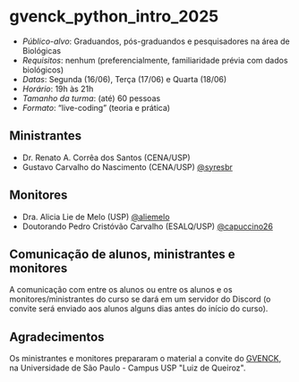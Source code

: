 # gvenck_python_intro_2025

* *Público-alvo*: Graduandos, pós-graduandos e pesquisadores na área de Biológicas
* *Requisitos*: nenhum (preferencialmente, familiaridade prévia com dados biológicos)
* *Datas*: Segunda (16/06), Terça (17/06) e Quarta (18/06)
* *Horário*: 19h às 21h
* *Tamanho da turma*: (até) 60 pessoas
* *Formato*: “live-coding” (teoria e prática)

## Ministrantes
* Dr. Renato A. Corrêa dos Santos (CENA/USP) 
* Gustavo Carvalho do Nascimento (CENA/USP) [@syresbr](https://github.com/syresbr)

## Monitores
* Dra. Alicia Lie de Melo (USP) [@aliemelo](https://github.com/aliemelo)
* Doutorando Pedro Cristóvão Carvalho (ESALQ/USP) [@capuccino26](https://github.com/capuccino26)

## Comunicação de alunos, ministrantes e monitores

A comunicação com entre os alunos ou entre os alunos e os monitores/ministrantes do curso se dará em um servidor do Discord (o convite será enviado aos alunos alguns dias antes do início do curso).

## Agradecimentos

Os ministrantes e monitores prepararam o material a convite do [GVENCK](https://sites.usp.br/gvenck/), na Universidade de São Paulo - Campus USP "Luiz de Queiroz".
